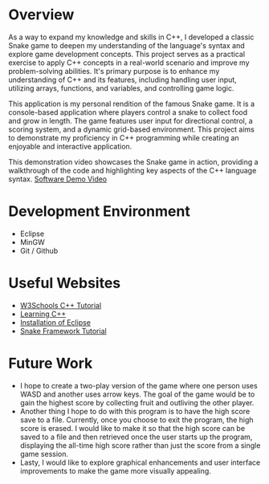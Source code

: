 # Overview

As a way to expand my knowledge and skills in C++, I developed a classic Snake game to deepen my understanding of the language's syntax and explore game development concepts. This project serves as a practical exercise to apply C++ concepts in a real-world scenario and improve my problem-solving abilities. It's primary purpose is to enhance my understanding of C++ and its features, including handling user input, utilizing arrays, functions, and variables, and controlling game logic. 

This application is my personal rendition of the famous Snake game. It is a console-based application where players control a snake to collect food and grow in length. The game features user input for directional control, a scoring system, and a dynamic grid-based environment. This project aims to demonstrate my proficiency in C++ programming while creating an enjoyable and interactive application.

This demonstration video showcases the Snake game in action, providing a walkthrough of the code and highlighting key aspects of the C++ language syntax.
[Software Demo Video](http://youtube.link.goes.here)

# Development Environment
* Eclipse
* MinGW
* Git / Github

# Useful Websites
- [W3Schools C++ Tutorial](https://www.w3schools.com/cpp/default.asp)
- [Learning C++](https://www.geeksforgeeks.org/cpp-tutorial/?ref=lbp)
- [Installation of Eclipse](https://www.youtube.com/watch?v=Xw1kJVe-0uk)
- [Snake Framework Tutorial](https://www.youtube.com/watch?v=gWq0tJLsjRs)

# Future Work
* I hope to create a two-play version of the game where one person uses WASD and another uses arrow keys. The goal of the game would be to gain the highest score by collecting fruit and outliving the other player.
* Another thing I hope to do with this program is to have the high score save to a file. Currently, once you choose to exit the program, the high score is erased. I would like to make it so that the high score can be saved to a file and then retrieved once the user starts up the program, displaying the all-time high score rather than just the score from a single game session.
* Lasty, I would like to explore graphical enhancements and user interface improvements to make the game more visually appealing.

